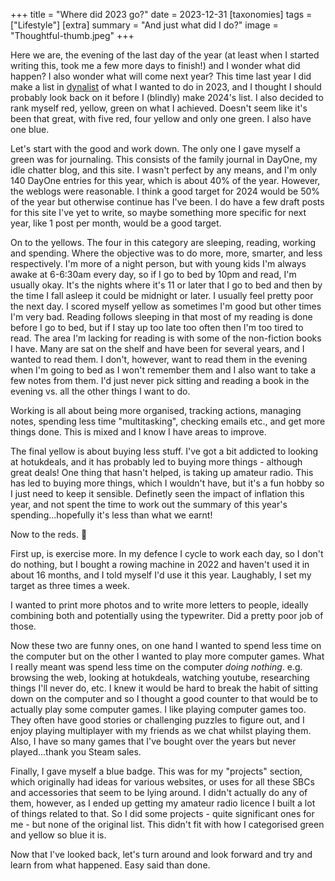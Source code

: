 +++
title =  "Where did 2023 go?"
date =  2023-12-31
[taxonomies]
tags =  ["Lifestyle"]
[extra]
summary =  "And just what did I do?"
image = "Thoughtful-thumb.jpeg"
+++

Here we are, the evening of the last day of the year (at least when I started writing this, took me a few more days to finish!) and I wonder what did happen? I also wonder what will come next year? This time last year I did make a list in [dynalist](https://dynalist.io/) of what I wanted to do in 2023, and I thought I should probably look back on it before I (blindly) make 2024's list. I also decided to rank myself red, yellow, green on what I achieved. Doesn't seem like it's been that great, with five red, four yellow and only one green. I also have one blue.

Let's start with the good and work down. The only one I gave myself a green was for journaling. This consists of the family journal in DayOne, my idle chatter blog, and this site. I wasn't perfect by any means, and I'm only 140 DayOne entries for this year, which is about 40% of the year. However, the weblogs were reasonable. I think a good target for 2024 would be 50% of the year but otherwise continue has I've been. I do have a few draft posts for this site I've yet to write, so maybe something more specific for next year, like 1 post per month, would be a good target.

On to the yellows. The four in this category are sleeping, reading, working and spending. Where the objective was to do more, more, smarter, and less respectively. I'm more of a night person, but with young kids I'm always awake at 6-6:30am every day, so if I go to bed by 10pm and read, I'm usually okay. It's the nights where it's 11 or later that I go to bed and then by the time I fall asleep it could be midnight or later. I usually feel pretty poor the next day. I scored myself yellow as sometimes I'm good but other times I'm very bad. Reading follows sleeping in that most of my reading is done before I go to bed, but if I stay up too late too often then I'm too tired to read. The area I'm lacking for reading is with some of the non-fiction books I have. Many are sat on the shelf and have been for several years, and I wanted to read them. I don't, however, want to read them in the evening when I'm going to bed as I won't remember them and I also want to take a few notes from them. I'd just never pick sitting and reading a book in the evening vs. all the other things I want to do.

Working is all about being more organised, tracking actions, managing notes, spending less time "multitasking", checking emails etc., and get more things done. This is mixed and I know I have areas to improve.

The final yellow is about buying less stuff. I've got a bit addicted to looking at hotukdeals, and it has probably led to buying more things - although great deals! One thing that hasn't helped, is taking up amateur radio. This has led to buying more things, which I wouldn't have, but it's a fun hobby so I just need to keep it sensible. Definetly seen the impact of inflation this year, and not spent the time to work out the summary of this year's spending...hopefully it's less than what we earnt!

Now to the reds. 🚨

First up, is exercise more. In my defence I cycle to work each day, so I don't do nothing, but I bought a rowing machine in 2022 and haven't used it in about 16 months, and I told myself I'd use it this year. Laughably, I set my target as three times a week.

I wanted to print more photos and to write more letters to people, ideally combining both and potentially using the typewriter. Did a pretty poor job of those.

Now these two are funny ones, on one hand I wanted to spend less time on the computer but on the other I wanted to play more computer games. What I really meant was spend less time on the computer *doing nothing*. e.g. browsing the web, looking at hotukdeals, watching youtube, researching things I'll never do, etc. I knew it would be hard to break the habit of sitting down on the computer and so I thought a good counter to that would be to actually play some computer games. I like playing computer games too. They often have good stories or challenging puzzles to figure out, and I enjoy playing multiplayer with my friends as we chat whilst playing them. Also, I have so many games that I've bought over the years but never played...thank you Steam sales.

Finally, I gave myself a blue badge. This was for my "projects" section, which originally had ideas for various websites, or uses for all these SBCs and accessories that seem to be lying around. I didn't actually do any of them, however, as I ended up getting my amateur radio licence I built a lot of things related to that. So I did some projects - quite significant ones for me - but none of the original list. This didn't fit with how I categorised green and yellow so blue it is.

Now that I've looked back, let's turn around and look forward and try and learn from what happened. Easy said than done.
